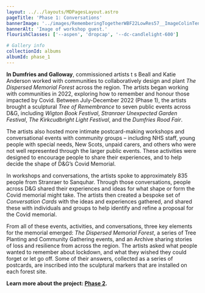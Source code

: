 ```yaml
---
layout: ../../layouts/MDPagesLayout.astro
pageTitle: 'Phase 1: Conversations'
bannerImage: '../images/RememberingTogetherWBF22LowRes57__ImageColinTennant.jpg'
bannerAlt: 'Image of workshop guest.'
flourishClasses: ['--aspen', 'dropcap', '--dc-candlelight-600']

# Gallery info
collectionId: albums
albumId: phase_1
---
```

__In Dumfries and Galloway__, commissioned artists t s Beall and Katie Anderson worked with communities to collaboratively design and plant <i>The Dispersed Memorial Forest</i> across the region. The artists began working with communities in 2022, exploring how to remember and honour those impacted by Covid. Between July-December 2022 (Phase 1), the artists brought a sculptural <i>Tree of Remembrance</i> to seven public events across D&G, including <i>Wigton Book Festival</i>, <i>Stranraer Unexpected Garden Festival</i>, <i>The Kirkcudbright Light Festival</i>, and the <i>Dumfries Rood Fair</i>.

The artists also hosted more intimate postcard-making workshops and conversational events with community groups – including NHS staff, young people with special needs, New Scots, unpaid carers, and others who were not well represented through the larger public events.  These activities were designed to encourage people to share their experiences, and to help decide the shape of D&G’s Covid Memorial.

In workshops and conversations, the artists spoke to approximately 835 people from Stranraer to Sanquhar. Through those conversations, people across D&G shared their experiences and ideas for what shape or form the Covid memorial might take. The artists then created a bespoke set of <i>Conversation Cards</i> with the ideas and experiences gathered, and shared these with individuals and groups to help identify and refine a proposal for the Covid memorial.

From all of these events, activities, and conversations, three key elements for the memorial emerged: <i>The Dispersed Memorial Forest</i>, a series of Tree Planting and Community Gathering events, and an Archive sharing stories of loss and resilience from across the region. The artists asked what people wanted to remember about lockdown, and what they wished they could forget or let go off. Some of their answers, collected as a series of postcards, are inscribed into the sculptural markers that are installed on each forest site.

<b>Learn more about the project: <a href="./phase-2">Phase 2</a>.</b>
